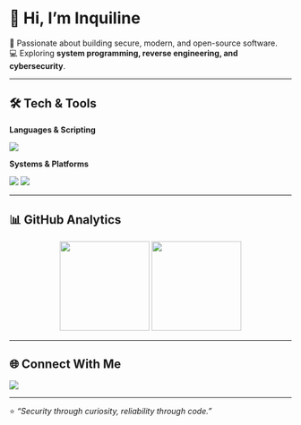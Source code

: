# 👋 Hi, I’m **Inquiline**

🚀 Passionate about building secure, modern, and open-source software.  
💻 Exploring **system programming, reverse engineering, and cybersecurity**.  

---

## 🛠️ Tech & Tools

**Languages & Scripting**  
<p>
  <img src="https://skillicons.dev/icons?i=c,cpp,python,js,ts,powershell" />
</p>

**Systems & Platforms**  
<p>
  <img src="https://skillicons.dev/icons?i=linux,windows,docker" />
  <img src="https://skillicons.dev/icons?i=proxmox" />
</p>

---

## 📊 GitHub Analytics

<p align="center">
  <img src="https://github-readme-stats.vercel.app/api?username=Inquilineorg&show_icons=true&theme=tokyonight&hide_border=true" height="160"/>
  <img src="https://github-readme-streak-stats.herokuapp.com/?user=Inquilineorg&theme=tokyonight&hide_border=true" height="160"/>
</p>

---

## 🌐 Connect With Me

<p>
  <a href="https://inquiline.org"><img src="https://img.shields.io/badge/Website-%23000000.svg?style=for-the-badge&logo=vercel&logoColor=white"/></a>
</p>

---

⭐️ *“Security through curiosity, reliability through code.”*
